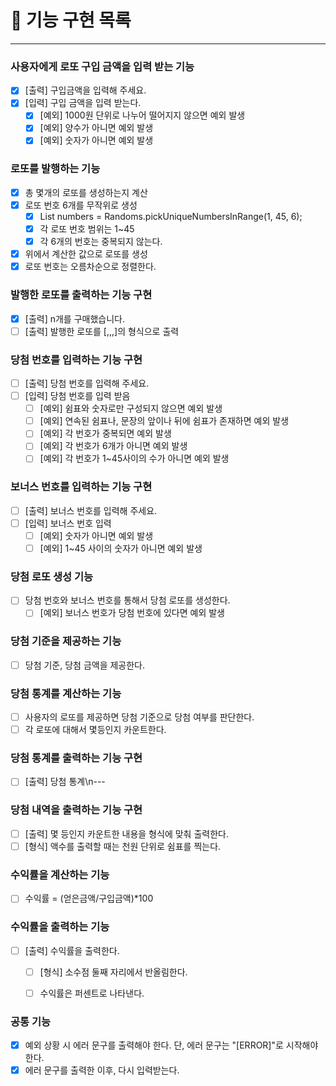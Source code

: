 # 🚀 기능 구현 목록

---

### 사용자에게 로또 구입 금액을 입력 받는 기능
- [X] [출력] 구입금액을 입력해 주세요.
- [X] [입력] 구입 금액을 입력 받는다.
    - [X] [예외] 1000원 단위로 나누어 떨어지지 않으면 예외 발생
    - [X] [예외] 양수가 아니면 예외 발생
    - [X] [예외] 숫자가 아니면 예외 발생

### 로또를 발행하는 기능
- [X] 총 몇개의 로또를 생성하는지 계산
- [X] 로또 번호 6개를 무작위로 생성
    - [X] List<Integer> numbers = Randoms.pickUniqueNumbersInRange(1, 45, 6);
    - [X] 각 로또 번호 범위는 1~45
    - [X] 각 6개의 번호는 중복되지 않는다.
- [X] 위에서 계산한 값으로 로또를 생성
- [X] 로또 번호는 오름차순으로 정렬한다.

### 발행한 로또를 출력하는 기능 구현
- [X] [출력] n개를 구매했습니다.
- [ ] [출력] 발행한 로또를 [,,,]의 형식으로 출력

### 당첨 번호를 입력하는 기능 구현
- [ ] [출력] 당첨 번호를 입력해 주세요.
- [ ] [입력] 당첨 번호를 입력 받음
  - [ ] [예외] 쉼표와 숫자로만 구성되지 않으면 예외 발생
  - [ ] [예외] 연속된 쉼표나, 문장의 앞이나 뒤에 쉼표가 존재하면 예외 발생
  - [ ] [예외] 각 번호가 중복되면 예외 발생
  - [ ] [예외] 각 번호가 6개가 아니면 예외 발생
  - [ ] [예외] 각 번호가 1~45사이의 수가 아니면 예외 발생

### 보너스 번호를 입력하는 기능 구현
- [ ] [출력] 보너스 번호를 입력해 주세요.
- [ ] [입력] 보너스 번호 입력
  - [ ] [예외] 숫자가 아니면 예외 발생
  - [ ] [예외] 1~45 사이의 숫자가 아니면 예외 발생

### 당첨 로또 생성 기능
- [ ] 당첨 번호와 보너스 번호를 통해서 당첨 로또를 생성한다.
    - [ ] [예외] 보너스 번호가 당첨 번호에 있다면 예외 발생

### 당첨 기준을 제공하는 기능
- [ ] 당첨 기준, 당첨 금액을 제공한다.

### 당첨 통계를 계산하는 기능
- [ ] 사용자의 로또를 제공하면 당첨 기준으로 당첨 여부를 판단한다.
- [ ] 각 로또에 대해서 몇등인지 카운트한다.

### 당첨 통계를 출력하는 기능 구현
- [ ] [출력] 당첨 통계\n---

### 당첨 내역을 출력하는 기능 구현
- [ ] [출력] 몇 등인지 카운트한 내용을 형식에 맞춰 출력한다.
- [ ] [형식] 액수를 출력할 때는 천원 단위로 쉼표를 찍는다.

### 수익률을 계산하는 기능
- [ ] 수익률 = (얻은금액/구입금액)*100


### 수익률을 출력하는 기능
- [ ] [출력] 수익률을 출력한다.
    - [ ] [형식] 소수점 둘째 자리에서 반올림한다.
    - [ ] 수익률은 퍼센트로 나타낸다.


### 공통 기능
- [X] 예외 상황 시 에러 문구를 출력해야 한다. 단, 에러 문구는 "[ERROR]"로 시작해야 한다.
- [X] 에러 문구를 출력한 이후, 다시 입력받는다.